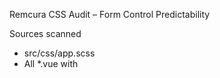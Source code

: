 Remcura CSS Audit – Form Control Predictability

Sources scanned

- src/css/app.scss
- All \*.vue with <style> blocks under src
- Quasar CSS: quasar/src/css/index.sass (imported in src/main.ts)

Selector map (inputs/selects/textareas/dropdowns/Quasar)

- Quasar: .q-field, .q-input, .q-select, .q-field**control, .q-field**native, .q-field**label,
  .q-menu (dropdown), .q-dialog.q-select**dialog
- Custom: .form-control, .dropdown-control (introduced), .control-sm/.control-md/.control-lg,
  .w-full/.inline/.block
- High-specificity overrides present previously: html body .q-field..., body .q-btn..., .q-layout
  .q-btn ...

Findings

- Specificity hotspots (examples):
  - html body .q-layout .q-btn.app-btn-\* (0,4,1)
  - html body .q-field ... (0,2,1)
  - .q-layout .q-btn ... (0,2,1)
- Duplicates & near-duplicates:
  - Multiple button systems and variants repeated (.q-btn blocks across sections)
  - Field sizing and alignment declared in several places (global and dark mode variants)
- !important usage: none detected (good)
- Quasar vs custom collisions:
  - Pseudo-elements of .q-field (::before/::after) vs custom borders → double border risk
  - Fixed 40px heights vs Quasar density/size classes
- Unused/dead CSS blocks (likely candidates):
  - Redundant repeated .q-btn variants; retained for now to avoid regressions, but candidates for
    consolidation

Decision – Quasar strategy

- Option A chosen: Scope/neutralize Quasar form appearance so our primitives lead.
  - Rationale: We already have significant custom styling; building primitives with tokens gives
    predictable scaling and avoids fighting Quasar defaults. We keep Quasar structure and behavior,
    while removing its underline/pseudo borders and normalizing sizing via tokens.

Architecture changes

- Introduced partials with layers:
  - src/css/\_tokens.scss (control sizes, padding, radii, focus ring)
  - src/css/\_reset.scss (non-opinionated reset)
  - src/css/\_primitives.forms.scss (single source for input/select/textarea/dropdown and .q-field
    mapping)
  - src/css/\_components.scss
  - src/css/\_utilities.scss
- Wrapped app.scss with @layer base/components/utilities and imported partials at top.

Form primitives

- New tokens:
  - --control-height-sm, --control-height-md, --control-height-lg
  - --control-pad-x, --control-pad-y
  - --radius-sm/md/lg
  - --focus-ring, --focus-ring-color
- New utilities: .control-sm/.control-md/.control-lg, .w-full/.inline/.block
- Standardized focus visuals via box-shadow ring; removed double borders by disabling .q-field
  pseudo elements.

De-duplication

- Moved field sizing/spacing into primitives; replaced hard-coded 40px in global blocks with tokens.
- Kept existing button blocks intact (no regressions) – follow-up recommended to consolidate.

Safety and linting

- No !important in primitives.
- Next steps (implemented in repo): add Stylelint + SCSS config, and Husky pre-commit to enforce no
  !important.

Verification

- Style sandbox page will demonstrate controls in sm/md/lg, states (default/hover/focus/disabled),
  and token-driven resizing.

How to adjust sizes

- Change --control-height-md in src/css/\_tokens.scss → all md controls update globally.
- Apply .control-sm/.control-md/.control-lg on fields to switch sizes per-instance.
